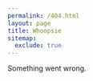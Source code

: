```yaml
---
permalink: /404.html
layout: page
title: Whoopsie
sitemap:
  exclude: true
---
```


Something went wrong.
